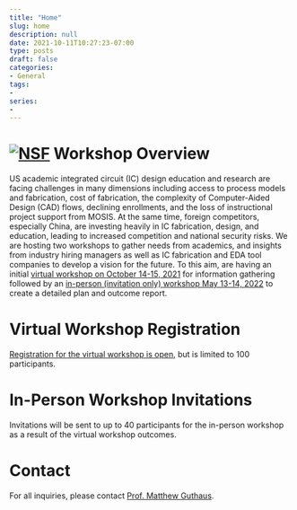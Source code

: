 ```yaml
---
title: "Home"
slug: home
description: null
date: 2021-10-11T10:27:23-07:00
type: posts
draft: false
categories:
- General
tags:
-
series:
-
---
```



# [![NSF](nsf.png)](http://nsf.gov) Workshop Overview

US academic integrated circuit (IC) design education and research are
facing challenges in many dimensions including access to process
models and fabrication, cost of fabrication, the complexity of
Computer-Aided Design (CAD) flows, declining enrollments, and the loss
of instructional project support from MOSIS.  At the same time,
foreign competitors, especially China, are investing heavily in IC
fabrication, design, and education, leading to increased competition
and national security risks. We are hosting two workshops to gather
needs from academics, and insights from industry hiring managers as
well as IC fabrication and EDA tool companies to develop a vision for
the future.  To this aim, are having an initial [virtual workshop on
October 14-15, 2021](oct_meeting) for information gathering followed
by an [in-person (invitation only) workshop May 13-14, 2022](may_meeting) to create a
detailed plan and outcome report.

# Virtual Workshop Registration

[Registration for the virtual workshop is
open](https://ucsc.zoom.us/meeting/register/tJIpd-6rrzIoHNJHVno4DllAomwRRyfeag5X),
but is limited to 100 participants.

# In-Person Workshop Invitations

Invitations will be sent to up to 40 participants for the in-person
workshop as a result of the virtual workshop outcomes.

# Contact

For all inquiries, please contact [Prof. Matthew Guthaus](mailto://mrg@ucsc.edu?subject=NSF%20IC%20Workshop).

&nbsp;
